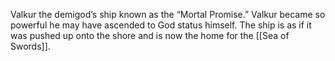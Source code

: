 Valkur the demigod’s ship known as the “Mortal Promise.” Valkur became so powerful he may have ascended to God status himself. The ship is as if it was  pushed up onto the shore and is now the home for the [[Sea of Swords]].